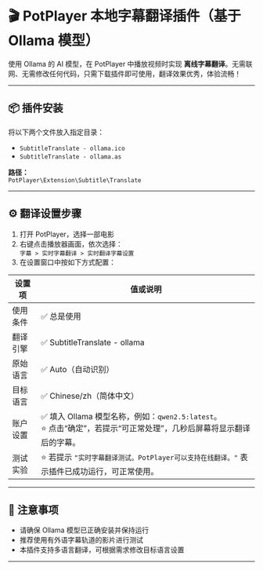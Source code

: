# 🎬 PotPlayer 本地字幕翻译插件（基于 Ollama 模型）

使用 Ollama 的 AI 模型，在 PotPlayer 中播放视频时实现 **离线字幕翻译**。无需联网、无需修改任何代码，只需下载插件即可使用，翻译效果优秀，体验流畅！

---

## 📦 插件安装

将以下两个文件放入指定目录：

- `SubtitleTranslate - ollama.ico`
- `SubtitleTranslate - ollama.as`

**路径：**  
`PotPlayer\Extension\Subtitle\Translate`

---

## ⚙️ 翻译设置步骤

1. 打开 PotPlayer，选择一部电影  
2. 右键点击播放器画面，依次选择：  
   `字幕 > 实时字幕翻译 > 实时翻译字幕设置`  
3. 在设置窗口中按如下方式配置：

| 设置项       | 值或说明                                                                 |
|--------------|--------------------------------------------------------------------------|
| 使用条件     | ✅ 总是使用                                                              |
| 翻译引擎     | ✅ SubtitleTranslate - ollama                                             |
| 原始语言     | ✅ Auto（自动识别）                                                      |
| 目标语言     | ✅ Chinese/zh（简体中文）                                                |
| 账户设置     | ✅ 填入 Ollama 模型名称，例如：`qwen2.5:latest`。<br>⭐ 点击“确定”，若提示“可正常处理”，几秒后屏幕将显示翻译后的字幕。 |
| 测试实验     | ⭐ 若提示 `"实时字幕翻译测试。PotPlayer可以支持在线翻译。"` 表示插件已成功运行，可正常使用。 |

---

## 📝 注意事项

- 请确保 Ollama 模型已正确安装并保持运行  
- 推荐使用有外语字幕轨道的影片进行测试  
- 本插件支持多语言翻译，可根据需求修改目标语言设置  

---
